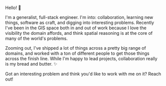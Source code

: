 Hello! 👋

I'm a generalist, full-stack engineer. I'm into: collaboration, learning new things,
software as craft, and digging into interesting problems. Recently I've been in the
GIS space both in and out of work because I love the visibility the domain affords,
and think spatial reasoning is at the core of many of the world's problems.

Zooming out, I've shipped a lot of things across a pretty big range of domains,
and worked with a ton of different people to get those things across the finish
line. While I'm happy to lead projects, collaboration really is my bread and butter. ✨

Got an interesting problem and think you'd like to work with me on it? Reach out!
